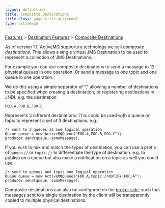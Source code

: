 ```yaml
---
layout: default_md
title: Composite Destinations 
title-class: page-title-activemq5
type: activemq5
---
```


[Features](features) > [Destination Features](destination-features) > [Composite Destinations](composite-destinations)

As of version 1.1, ActiveMQ supports a technology we call _composite destinations_. This allows a single virtual JMS Destination to be used to represent a collection of JMS Destinations.

For example you can use composite destinations to send a message to 12 physical queues in one operation. Or send a message to one topic and one queue in one operation.

We do this using a simple separator of "," allowing a number of destinations to be specified when creating a destintation, or registering destinations in JNDI. e.g. the destination
```
FOO.A,FOO.B,FOO.C
```
Represents 3 different destinations. This could be used with a queue or topic to represent a set of 3 destinations. e.g.
```
// send to 3 queues as one logical operation
Queue queue = new ActiveMQQueue("FOO.A,FOO.B,FOO.C");
producer.send(queue, someMessage);
```
If you wish to mix and match the types of destination, you can use a prefix of `queue://` or `topic://` to differentiate the type of destination. e.g. to publish on a queue but also make a notification on a topic as well you could use
```
// send to queues and topic one logical operation
Queue queue = new ActiveMQQueue("FOO.A,topic://NOTIFY.FOO.A");
producer.send(queue, someMessage);
```
Composite destinations can also be configured on the [broker side](virtual-destinations), such that messages sent to a single destination by the client will be transparently copied to multiple physical destinations.
